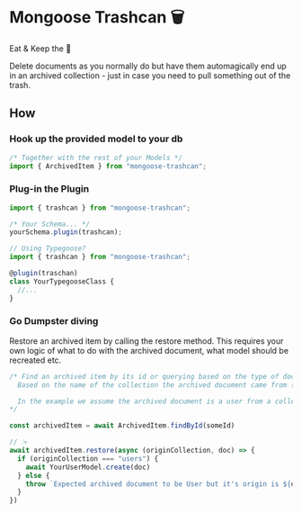 # Mongoose Trashcan 🗑

Eat & Keep the 🍰

Delete documents as you normally do but have them automagically end up in an archived collection - just in case you need to pull something out of the trash.

## How

### Hook up the provided model to your db

```javascript
/* Together with the rest of your Models */
import { ArchivedItem } from "mongoose-trashcan";
```

### Plug-in the Plugin

```javascript
import { trashcan } from "mongoose-trashcan";

/* Your Schema... */
yourSchema.plugin(trashcan);
```

```typescript
// Using Typegoose?
import { trashcan } from "mongoose-trashcan";

@plugin(traschan)
class YourTypegooseClass {
  //...
}
```

### Go Dumpster diving

Restore an archived item by calling the restore method.
This requires your own logic of what to do with the archived document, what model should be recreated etc.

```javascript
/* Find an archived item by its id or querying based on the type of document you have archived.
  Based on the name of the collection the archived document came from (originCollection) you can discern what model should be used to recreate the document.

  In the example we assume the archived document is a user from a collection called users.
*/

const archivedItem = await ArchivedItem.findById(someId)

// 🕯💀
await archivedItem.restore(async (originCollection, doc) => {
  if (originCollection === "users") {
    await YourUserModel.create(doc)
  } else {
    throw `Expected archived document to be User but it's origin is ${originCollection}`,
  }
})

```
